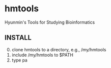 # hmtools
Hyunmin's Tools for Studying Bioinformatics 

INSTALL
--------

0. clone hmtools to a directory, e.g., /my/hmtools
0. include /my/hmtools to $PATH
0. type pa
 
